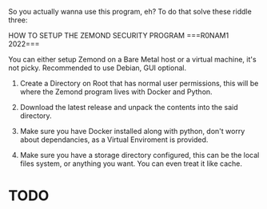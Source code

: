 So you actually wanna use this program, eh?
To do that solve these riddle three:

HOW TO SETUP THE ZEMOND SECURITY PROGRAM
===R0NAM1 2022===

You can either setup Zemond on a Bare Metal host or a virtual machine, it's not picky.
Recommended to use Debian, GUI optional.

1. Create a Directory on Root that has normal user permissions, this will be where the Zemond program lives with Docker and Python.

2. Download the latest release and unpack the contents into the said directory.

3. Make sure you have Docker installed along with python, don't worry about dependancies, as a Virtual Enviroment is provided.

4. Make sure you have a storage directory configured, this can be the local files system, or anything you want. You can even treat it like cache.

# TODO